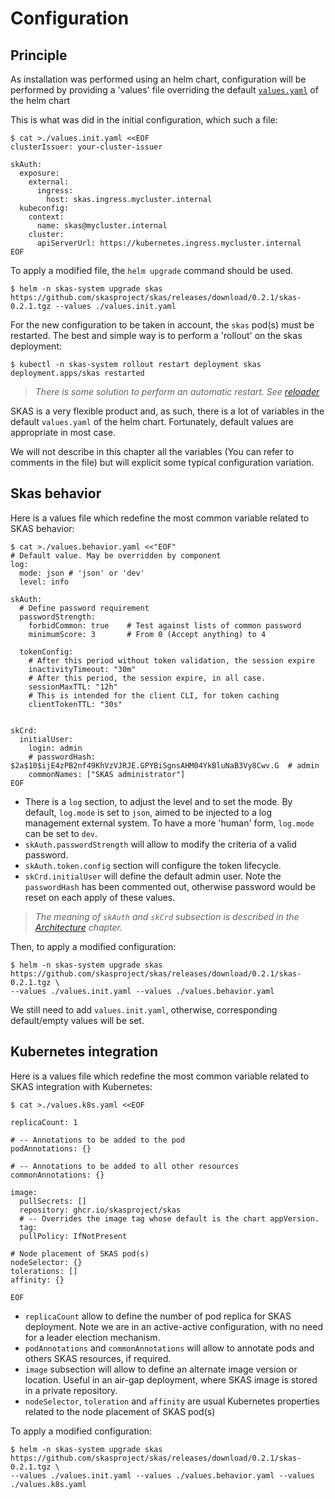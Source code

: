 
# Configuration

## Principle

As installation was performed using an helm chart, configuration will be performed by providing a 'values' file overriding 
the default [`values.yaml`](https://github.com/skasproject/skas/blob/0.2.1/extra/helm/skas/values.yaml) of the helm chart

This is what was did in the initial configuration, which such a file:

```shell
$ cat >./values.init.yaml <<EOF
clusterIssuer: your-cluster-issuer

skAuth:
  exposure:
    external:
      ingress:
        host: skas.ingress.mycluster.internal
  kubeconfig:
    context:
      name: skas@mycluster.internal
    cluster:
      apiServerUrl: https://kubernetes.ingress.mycluster.internal
EOF
```

To apply a modified file, the `helm upgrade` command should be used.

```shell
$ helm -n skas-system upgrade skas https://github.com/skasproject/skas/releases/download/0.2.1/skas-0.2.1.tgz --values ./values.init.yaml
```

For the new configuration to be taken in account, the `skas` pod(s) must be restarted. The best and simple way is to perform a 'rollout' on the skas deployment:

```shell
$ kubectl -n skas-system rollout restart deployment skas
deployment.apps/skas restarted
```

> _There is some solution to perform an automatic restart. See [reloader](../toolsandtricks/#reloader)_

SKAS is a very flexible product and, as such, there is a lot of variables in the default `values.yaml` of the helm chart. 
Fortunately, default values are appropriate in most case. 

We will not describe in this chapter all the variables (You can refer to comments in the file) but will explicit some typical configuration variation. 


## Skas behavior

Here is a values file which redefine the most common variable related to SKAS behavior:

```
$ cat >./values.behavior.yaml <<"EOF"
# Default value. May be overridden by component
log: 
  mode: json # 'json' or 'dev'
  level: info

skAuth:
  # Define password requirement
  passwordStrength:
    forbidCommon: true    # Test against lists of common password
    minimumScore: 3       # From 0 (Accept anything) to 4

  tokenConfig:
    # After this period without token validation, the session expire
    inactivityTimeout: "30m"
    # After this period, the session expire, in all case.
    sessionMaxTTL: "12h"
    # This is intended for the client CLI, for token caching
    clientTokenTTL: "30s"


skCrd:
  initialUser:
    login: admin
    # passwordHash: $2a$10$ijE4zPB2nf49KhVzVJRJE.GPYBiSgnsAHM04YkBluNaB3Vy8Cwv.G  # admin
    commonNames: ["SKAS administrator"]
EOF
```

- There is a `log` section, to adjust the level and to set the mode. By default, `log.mode` is set to `json`, 
aimed to be injected to a log management external system. To have a more 'human' form, `log.mode` can be set to `dev`.
- `skAuth.passwordStrength` will allow to modify the criteria of a valid password. 
- `skAuth.token.config` section will configure the token lifecycle.
- `skCrd.initialUser` will define the default admin user. Note the `passwordHash` has been commented out, 
otherwise password would be reset on each apply of these values.

> _The meaning of `skAuth` and `skCrd` subsection is described in the [Architecture](../architecture) chapter._

Then, to apply a modified configuration:

```shell
$ helm -n skas-system upgrade skas https://github.com/skasproject/skas/releases/download/0.2.1/skas-0.2.1.tgz \
--values ./values.init.yaml --values ./values.behavior.yaml
```

We still need to add `values.init.yaml`, otherwise, corresponding default/empty values will be set.


## Kubernetes integration

Here is a values file which redefine the most common variable related to SKAS integration with Kubernetes:

```
$ cat >./values.k8s.yaml <<EOF

replicaCount: 1

# -- Annotations to be added to the pod
podAnnotations: {}

# -- Annotations to be added to all other resources
commonAnnotations: {}

image:
  pullSecrets: []
  repository: ghcr.io/skasproject/skas
  # -- Overrides the image tag whose default is the chart appVersion.
  tag:
  pullPolicy: IfNotPresent

# Node placement of SKAS pod(s) 
nodeSelector: {}
tolerations: []
affinity: {}

EOF
```

- `replicaCount` allow to define the number of pod replica for SKAS deployment. Note we are in an active-active configuration, with no need for a leader election mechanism.
- `podAnnotations` and `commonAnnotations` will allow to annotate pods and others SKAS resources, if required.
- `image` subsection will allow to define an alternate image version or location. Useful in an air-gap deployment, where SKAS image is stored in a private repository. 
- `nodeSelector`, `toleration` and `affinity` are usual Kubernetes properties related to the node placement of SKAS pod(s)

To apply a modified configuration:

```shell
$ helm -n skas-system upgrade skas https://github.com/skasproject/skas/releases/download/0.2.1/skas-0.2.1.tgz \
--values ./values.init.yaml --values ./values.behavior.yaml --values ./values.k8s.yaml
```
